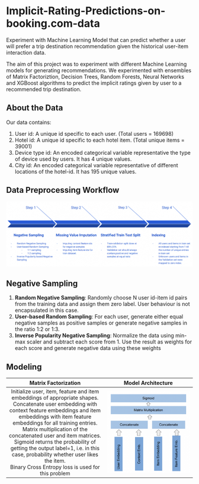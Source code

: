 # Implicit-Rating-Predictions-on-booking.com-data
Experiment with Machine Learning Model that can predict whether a user will prefer a trip destination recommendation given the historical user-item interaction data.

The aim of this project was to experiment with different Machine Learning models for generating recommendations. We experimented with ensembles of Matrix Factoriztion, Decision Trees, Random Forests, Neural Networks and XGBoost algorithms to predict the implicit ratings given by user to a recommended trip destination.

## About the Data

Our data contains:
1. User id: A unique id specific to each user. (Total users = 169698)
2. Hotel id: A unique id specific to each hotel item. (Total unique items = 39001)
3. Device type id: An encoded categorical variable representative the type of device used by users. It has 4 unique values.
4. City id: An encoded categorical variable representative of different locations of the hotel-id. It has 195 unique values.

## Data Preprocessing Workflow

![Data Preprocessing](https://github.com/ashwanirajan/Implicit-Rating-Predictions-on-booking.com-data/blob/main/preprocessing.jpg)

## Negative Sampling

1. **Random Negative Sampling**: Randomly choose N user id-item id pairs from
the training data and assign them zero label. User behaviour is not
encapsulated in this case.
2. **User-based Random Sampling**: For each user, generate either equal
negative samples as positive samples or generate negative samples in the
ratio 1:2 or 1:3.
3. **Inverse Popularity Negative Sampling**: Normalize the data using min-max
scaler and subtract each score from 1. Use the result as weights for each
score and generate negative data using these weights

## Modeling
Matrix Factorization             |  Model Architecture
:-------------------------:|:-------------------------:
Initialize user, item, feature and item embeddings of appropriate shapes.<br>Concatenate user embedding with context feature embeddings and item embeddings with item feature embeddings for all training entries.<br>Matrix multiplication of the concatenated user and item matrices.<br>Sigmoid returns the probability of getting the output label=1, i.e. in this case, probability whether user likes the item. <br>Binary Cross Entropy loss is used for this problem|  ![](https://github.com/ashwanirajan/Implicit-Rating-Predictions-on-booking.com-data/blob/main/MF_model.jpg)

